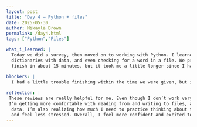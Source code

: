```yaml
---
layout: post
title: "Day 4 – Python + files"
date: 2025-05-30
author: Mikayla Brown
permalink: /day4.html
tags: ["Python","Files"]

what_i_learned: |
  Today we did a survey, then moved on to working with Python. I learned how to do more with files, like looping through them, using 
  dictionaries with data, and even checking for a word in a file. We practiced these concepts and then did two labs. We were supposed to 
  finish in about 15 minutes, but it took me a little longer since I haven’t worked with this in a while.

blockers: |
  I had a little trouble finishing within the time we were given, but it came together in the end.
 
reflection: |
 These reviews are really helpful for me. Even though I don’t work very well in fast-paced environments, I still did pretty well. I feel like
 I’m getting more comfortable with reading from and writing to files, and I’m starting to see how powerful dictionaries are for organizing 
  data. I’m also realizing how much I need to practice thinking about the overall structure of my code before I jump in—this helps me go faster 
  and feel less stressed. Overall, I feel more confident and excited to keep learning.
---
```




